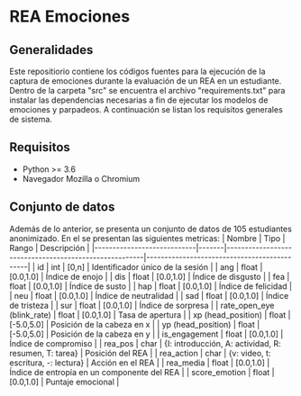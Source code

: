 # REA Emociones
## Generalidades
Este repositiorio contiene los códigos fuentes para la ejecución de la captura de emociones durante la evaluación de un REA en un estudiante.
Dentro de la carpeta "src" se encuentra el archivo "requirements.txt" para instalar las dependencias necesarias a fin de ejecutar los modelos de emociones y parpadeos. A continuación se listan los requisitos generales de sistema.
## Requisitos
* Python >= 3.6
* Navegador Mozilla o Chromium
## Conjunto de datos
Además de lo anterior, se presenta un conjunto de datos de 105 estudiantes anonimizado. En el se presentan las siguientes metricas:
| Nombre                     | Tipo  | Rango                                                 | Descripción                                 |
|----------------------------|-------|-------------------------------------------------------|---------------------------------------------|
| id                         | int   | [0,n]                                                 | Identificador único de la sesión            |
| ang                        | float | [0.0,1.0]                                             | Índice de enojo                             |
| dis                        | float | [0.0,1.0]                                             | Índice de disgusto                          |
| fea                        | float | [0.0,1.0]                                             | Índice de susto                             |
| hap                        | float | [0.0,1.0]                                             | Índice de felicidad                         |
| neu                        | float | [0.0,1.0]                                             | Índice de neutralidad                       |
| sad                        | float | [0.0,1.0]                                             | Índice de tristeza                          |
| sur                        | float | [0.0,1.0]                                             | Índice de sorpresa                          |
| rate_open_eye (blink_rate) | float | [0.0,1.0]                                             | Tasa de apertura                            |
| xp (head_position)         | float | [-5.0,5.0]                                            | Posición de la cabeza en x                  |
| yp (head_position)         | float | [-5.0,5.0]                                            | Posición de la cabeza en y                  |
| is_engagement              | float | [0.0,1.0]                                             | Índice de compromiso                        |
| rea_pos                    | char  | {I: introducción, A: actividad, R: resumen, T: tarea} | Posición del REA                            |
| rea_action                 | char  | {v: video, t: escritura, -: lectura}                  | Acción en el REA                            |
| rea_media                  | float | [0.0,1.0]                                             | Índice de entropía en un componente del REA |
| score_emotion              | float | [0.0,1.0]                                             | Puntaje emocional                           |


